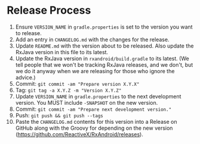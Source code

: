 Release Process
===============

 1.  Ensure `VERSION_NAME` in `gradle.properties` is set to the version you want to release.
 2.  Add an entry in `CHANGELOG.md` with the changes for the release.
 3.  Update `README.md` with the version about to be released. Also update the RxJava version in
     this file to its latest.
 4.  Update the RxJava version in `rxandroid/build.gradle` to its latest. (We tell people that we
     won't be tracking RxJava releases, and we don't, but we do it anyway when we are releasing for
     those who ignore the advice.)
 5.  Commit: `git commit -am "Prepare version X.Y.X"`
 6.  Tag: `git tag -a X.Y.Z -m "Version X.Y.Z"`
 7.  Update `VERSION_NAME` in `gradle.properties` to the next development version. You MUST include `-SNAPSHOT` on the new version.
 8.  Commit: `git commit -am "Prepare next development version."`
 9.  Push: `git push && git push --tags`
 10. Paste the `CHANGELOG.md` contents for this version into a Release on GitHub along with the
     Groovy for depending on the new version (https://github.com/ReactiveX/RxAndroid/releases).
